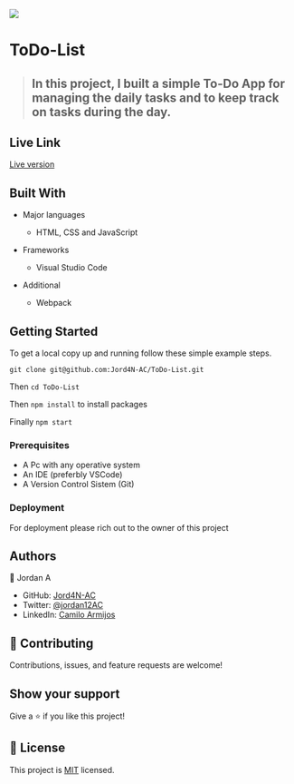 ![](https://img.shields.io/badge/Microverse-blueviolet)
# ToDo-List

> ## In this project, I built a simple To-Do App for managing the daily tasks and to keep track on tasks during the day.

## Live Link
[Live version](https://jord4n-ac.github.io/ToDo-List/)

## Built With
- Major languages
  - HTML, CSS and JavaScript

- Frameworks
  - Visual Studio Code

- Additional
  - Webpack

## Getting Started
To get a local copy up and running follow these simple example steps.

`git clone git@github.com:Jord4N-AC/ToDo-List.git`

Then `cd ToDo-List`

Then `npm install` to install packages

Finally `npm start`



### Prerequisites
- A Pc with any operative system
- An IDE (preferbly VSCode)
- A Version Control Sistem (Git)

### Deployment
For deployment please rich out to the owner of this project

## Authors
👤 Jordan A
- GitHub: [Jord4N-AC](https://github.com/Jord4N-AC)
- Twitter: [@jordan12AC](https://twitter.com/jordan12AC)
- LinkedIn: [Camilo Armijos](https://www.linkedin.com/in/camilo-armijos-2b9648197)

## 🤝 Contributing
Contributions, issues, and feature requests are welcome!

## Show your support
Give a ⭐️ if you like this project!

## 📝 License
This project is [MIT](https://github.com/microverseinc/readme-template/blob/master/MIT.md) licensed.
